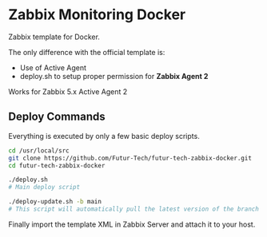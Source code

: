 # Zabbix Monitoring Docker
Zabbix template for Docker.

The only difference with the official template is:
- Use of Active Agent
- deploy.sh to setup proper permission for **Zabbix Agent 2**

Works for Zabbix 5.x Active Agent 2

## Deploy Commands

Everything is executed by only a few basic deploy scripts. 

```bash
cd /usr/local/src
git clone https://github.com/Futur-Tech/futur-tech-zabbix-docker.git
cd futur-tech-zabbix-docker

./deploy.sh 
# Main deploy script

./deploy-update.sh -b main
# This script will automatically pull the latest version of the branch ("main" in the example) and relaunch itself if a new version is found. Then it will run deploy.sh. Also note that any additional arguments given to this script will be passed to the deploy.sh script.
```

Finally import the template XML in Zabbix Server and attach it to your host.
